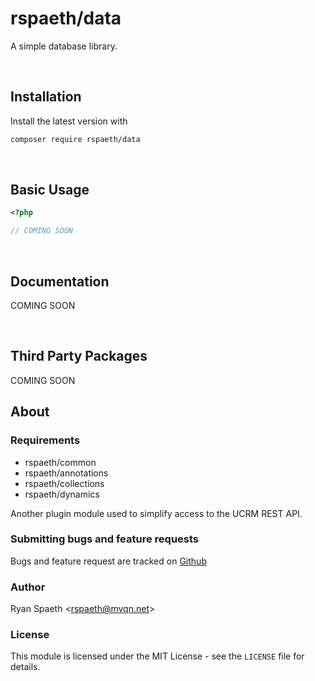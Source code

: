 # rspaeth/data
A simple database library.

&nbsp;
## Installation
Install the latest version with
```bash
composer require rspaeth/data
```

&nbsp;
## Basic Usage
```php
<?php

// COMING SOON
```

&nbsp;
## Documentation

COMING SOON


&nbsp;
## Third Party Packages
COMING SOON

## About

### Requirements
- rspaeth/common
- rspaeth/annotations
- rspaeth/collections
- rspaeth/dynamics

Another plugin module used to simplify access to the UCRM REST API.

### Submitting bugs and feature requests
Bugs and feature request are tracked on [Github](https://github.com/rspaeth/data/issues)

### Author
Ryan Spaeth <[rspaeth@mvqn.net](mailto:rspaeth@mvqn.net)>

### License
This module is licensed under the MIT License - see the `LICENSE` file for details.
